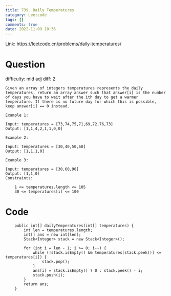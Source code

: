 ```yaml
---
title: 739. Daily Temperatures
category: Leetcode
tags: []
comments: true
date: 2022-11-09 18:36
---
```




Link: https://leetcode.cn/problems/daily-temperatures/

# Question

difficulty: mid
adj diff: 2

    Given an array of integers temperatures represents the daily temperatures, return an array answer such that answer[i] is the number of days you have to wait after the ith day to get a warmer temperature. If there is no future day for which this is possible, keep answer[i] == 0 instead.

    Example 1:

    Input: temperatures = [73,74,75,71,69,72,76,73]
    Output: [1,1,4,2,1,1,0,0]

    Example 2:

    Input: temperatures = [30,40,50,60]
    Output: [1,1,1,0]

    Example 3:

    Input: temperatures = [30,60,90]
    Output: [1,1,0]
    Constraints:

    	1 <= temperatures.length <= 105
    	30 <= temperatures[i] <= 100

# Code

```
    public int[] dailyTemperatures(int[] temperatures) {
        int len = temperatures.length;
        int[] ans = new int[len];
        Stack<Integer> stack = new Stack<Integer>();

        for (int i = len - 1; i >= 0; i--) {
            while (!stack.isEmpty() && temperatures[stack.peek()] <= temperatures[i]) {
                stack.pop();
            }
            ans[i] = stack.isEmpty() ? 0 : stack.peek() - i;
            stack.push(i);
        }
        return ans;
    }
```

